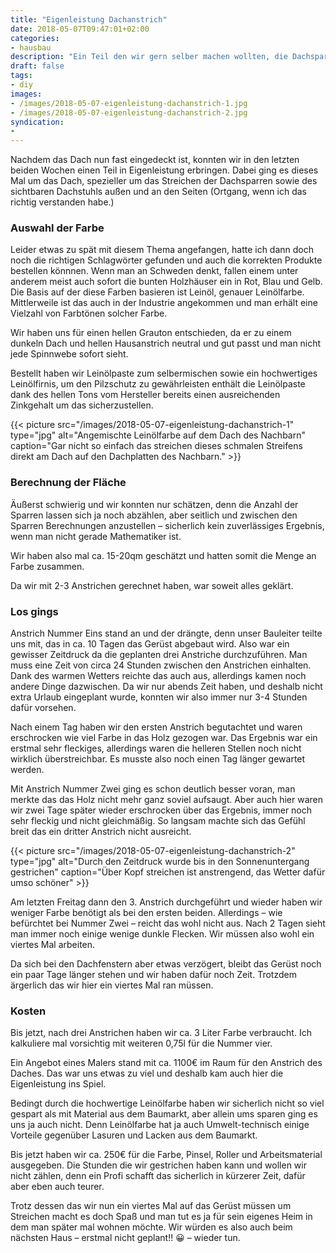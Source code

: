```yaml
---
title: "Eigenleistung Dachanstrich"
date: 2018-05-07T09:47:01+02:00
categories:
- hausbau
description: "Ein Teil den wir gern selber machen wollten, die Dachsparren sowie das untere Dach selbst streichen. Mit Leinölfarbe."
draft: false
tags:
- diy
images:
- /images/2018-05-07-eigenleistung-dachanstrich-1.jpg
- /images/2018-05-07-eigenleistung-dachanstrich-2.jpg
syndication:
-
---
```


Nachdem das Dach nun fast eingedeckt ist, konnten wir in den letzten beiden Wochen einen Teil in Eigenleistung erbringen. Dabei ging es dieses Mal um das Dach, spezieller um das Streichen der Dachsparren sowie des sichtbaren Dachstuhls außen und an den Seiten (Ortgang, wenn ich das richtig verstanden habe.)

### Auswahl der Farbe

Leider etwas zu spät mit diesem Thema angefangen, hatte ich dann doch noch die richtigen Schlagwörter gefunden und auch die korrekten Produkte bestellen könnnen. Wenn man an Schweden denkt, fallen einem unter anderem meist auch sofort die bunten Holzhäuser ein in Rot, Blau und Gelb. Die Basis auf der diese Farben basieren ist Leinöl, genauer Leinölfarbe. Mittlerweile ist das auch in der Industrie angekommen und man erhält eine Vielzahl von Farbtönen solcher Farbe.

Wir haben uns für einen hellen Grauton entschieden, da er zu einem dunkeln Dach und hellen Hausanstrich neutral und gut passt und man nicht jede Spinnwebe sofort sieht.

Bestellt haben wir Leinölpaste zum selbermischen sowie ein hochwertiges Leinölfirnis, um den Pilzschutz zu gewährleisten enthält die Leinölpaste dank des hellen Tons vom Hersteller bereits einen ausreichenden Zinkgehalt um das sicherzustellen.

{{< picture src="/images/2018-05-07-eigenleistung-dachanstrich-1" type="jpg" alt="Angemischte Leinölfarbe auf dem Dach des Nachbarn" caption="Gar nicht so einfach das streichen dieses schmalen Streifens direkt am Dach auf den Dachplatten des Nachbarn." >}}

### Berechnung der Fläche

Äußerst schwierig und wir konnten nur schätzen, denn die Anzahl der Sparren lassen sich ja noch abzählen, aber seitlich und zwischen den Sparren Berechnungen anzustellen – sicherlich kein zuverlässiges Ergebnis, wenn man nicht gerade Mathematiker ist.

Wir haben also mal ca. 15-20qm geschätzt und hatten somit die Menge an Farbe zusammen.

Da wir mit 2-3 Anstrichen gerechnet haben, war soweit alles geklärt.

### Los gings

Anstrich Nummer Eins stand an und der drängte, denn unser Bauleiter teilte uns mit, das in ca. 10 Tagen das Gerüst abgebaut wird. Also war ein gewisser Zeitdruck da die geplanten drei Anstriche durchzuführen. Man muss eine Zeit von circa 24 Stunden zwischen den Anstrichen einhalten. Dank des warmen Wetters reichte das auch aus, allerdings kamen noch andere Dinge dazwischen. Da wir nur abends Zeit haben, und deshalb nicht extra Urlaub eingeplant wurde, konnten wir also immer nur 3-4 Stunden dafür vorsehen.

Nach einem Tag haben wir den ersten Anstrich begutachtet und waren erschrocken wie viel Farbe in das Holz gezogen war. Das Ergebnis war ein erstmal sehr fleckiges, allerdings waren die helleren Stellen noch nicht wirklich überstreichbar. Es musste also noch einen Tag länger gewartet werden.

Mit Anstrich Nummer Zwei ging es schon deutlich besser voran, man merkte das das Holz nicht mehr ganz soviel aufsaugt. Aber auch hier waren wir zwei Tage später wieder erschrocken über das Ergebnis, immer noch sehr fleckig und nicht gleichmäßig. So langsam machte sich das Gefühl breit das ein dritter Anstrich nicht ausreicht.

{{< picture src="/images/2018-05-07-eigenleistung-dachanstrich-2" type="jpg" alt="Durch den Zeitdruck wurde bis in den Sonnenuntergang gestrichen" caption="Über Kopf streichen ist anstrengend, das Wetter dafür umso schöner" >}}

Am letzten Freitag dann den 3. Anstrich durchgeführt und wieder haben wir weniger Farbe benötigt als bei den ersten beiden. Allerdings – wie befürchtet bei Nummer Zwei – reicht das wohl nicht aus. Nach 2 Tagen sieht man immer noch einige wenige dunkle Flecken. Wir müssen also wohl ein viertes Mal arbeiten.

Da sich bei den Dachfenstern aber etwas verzögert, bleibt das Gerüst noch ein paar Tage länger stehen und wir haben dafür noch Zeit. Trotzdem ärgerlich das wir hier ein viertes Mal ran müssen.

### Kosten

Bis jetzt, nach drei Anstrichen haben wir ca. 3 Liter Farbe verbraucht. Ich kalkuliere mal vorsichtig mit weiteren 0,75l für die Nummer vier.

Ein Angebot eines Malers stand mit ca. 1100€ im Raum für den Anstrich des Daches. Das war uns etwas zu viel und deshalb kam auch hier die Eigenleistung ins Spiel.

Bedingt durch die hochwertige Leinölfarbe haben wir sicherlich nicht so viel gespart als mit Material aus dem Baumarkt, aber allein ums sparen ging es uns ja auch nicht. Denn Leinölfarbe hat ja auch Umwelt-technisch einige Vorteile gegenüber Lasuren und Lacken aus dem Baumarkt.

Bis jetzt haben wir ca. 250€ für die Farbe, Pinsel, Roller und Arbeitsmaterial ausgegeben. Die Stunden die wir gestrichen haben kann und wollen wir nicht zählen, denn ein Profi schafft das sicherlich in kürzerer Zeit, dafür aber eben auch teurer.

Trotz dessen das wir nun ein viertes Mal auf das Gerüst müssen um Streichen macht es doch Spaß und man tut es ja für sein eigenes Heim in dem man später mal wohnen möchte. Wir würden es also auch beim nächsten Haus – erstmal nicht geplant!! 😀 – wieder tun.

